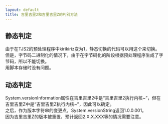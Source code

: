 ```yaml
---
layout: default
title: 吉里吉里2和吉里吉里Z的判别方法
---
```


## 静态判定
<!-- TJS2 のプリプロセッサで kirikiriz が 1 になるので、静的に切り換えるものはこれで切り換え可能。  
ただし、バイトコードバイナリ化したものの場合、バイトコード化した段階でプリプロセッサに従いバイトコードが生成されるため、切り換えることが出来ない。
テキストのスクリプトで格納している場合は何ら問題ない。 -->
由于在TJS2的预处理程序中kirikiriz变为1，静态切换的代码可以用这个来切换。  
但是，字节码二进制化的情况下，由于在字节码化的阶段根据预处理程序生成了字节码，所以不能切换。  
用脚本存储时没有问题。

## 动态判定
<!-- System.versionInformation プロパティは吉里吉里2では "吉里吉里[きりきり] 2 実行コア～" となっているが、吉里吉里Z では "吉里吉里[きりきり] Z 実行コア～" となっているので、判別可能。  
後、バージョン文字の変更点として System.versionString は、1.0.0.001 を返す。  
吉里吉里Z になったことでバージョンがリセットされているので、2.X.X.XXX 等を期待している場合は注意が必要。
 -->
System.versionInformation属性在吉里吉里2中是“吉里吉里2执行内核~”，但在吉里吉里Z中是“吉里吉里Z执行内核~”，因此可以确定。  
之后，作为版本字符串的变更点，System.versionString返回1.0.0.001。  
因为吉里吉里Z的版本被重置，预计返回2.X.X.XXX等的情况需要注意。